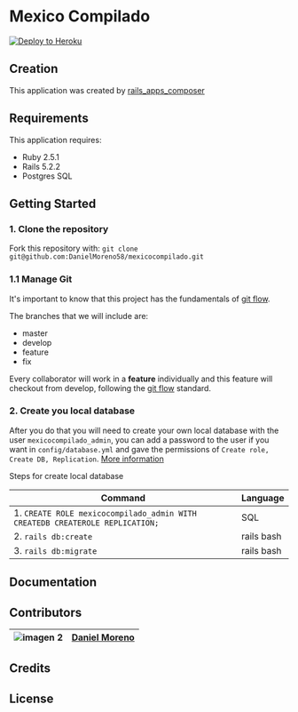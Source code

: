 # Mexico Compilado

[![Deploy to Heroku](https://www.herokucdn.com/deploy/button.png)](https://heroku.com/deploy)

## Creation

This application was created by [rails_apps_composer](https://github.com/RailsApps/rails_apps_composer)

## Requirements

This application requires:

- Ruby 2.5.1
- Rails 5.2.2
- Postgres SQL

## Getting Started

### 1. Clone the repository
  
Fork this repository with: `git clone git@github.com:DanielMoreno58/mexicocompilado.git`

### 1.1 Manage Git

It's important to know that this project has the fundamentals of [git flow](https://bit.ly/2S3Rsvi).

The branches that we will include are:

- master
- develop
- feature
- fix

Every collaborator will work in a **feature** individually and this feature will checkout from develop, following the [git flow](https://bit.ly/2S3Rsvi) standard.

### 2. Create you local database

After you do that you will need to create your own local database with the user `mexicocompilado_admin`, you can add a password to the user if you want in `config/database.yml` and gave the permissions of `Create role, Create DB, Replication`. [More information](https://www.w3resource.com/PostgreSQL/postgresql-database-roles.php)

Steps for create local database

| Command | Language |
| ------- | -------- |
| 1. `CREATE ROLE mexicocompilado_admin WITH CREATEDB CREATEROLE REPLICATION;` | SQL |
| 2. `rails db:create` | rails bash |
| 3. `rails db:migrate` | rails bash |

## Documentation

## Contributors

| ![imagen 2](https://user-images.githubusercontent.com/25211032/53692695-0878db80-3d5a-11e9-8304-fae5f26d75df.png) | [Daniel Moreno](https://github.com/DanielMoreno58) |
| ---- | ----- |

## Credits

## License
